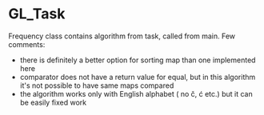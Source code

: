 # GL_Task

Frequency class contains algorithm from task, called from main.
Few comments:
  - there is definitely a better option for sorting map than one implemented here
  - comparator does not have a return value for equal, but in this algorithm it's not possible to have same maps compared
  - the algorithm works only with English alphabet ( no č, ć etc.) but it can be easily fixed work
  
